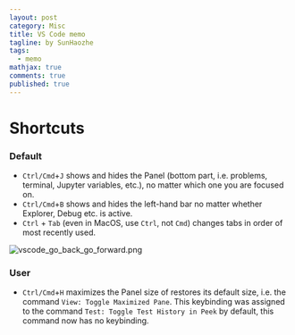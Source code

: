 ```yaml
---
layout: post
category: Misc     
title: VS Code memo  
tagline: by SunHaozhe
tags: 
  - memo
mathjax: true
comments: true
published: true
---
```



# Shortcuts

### Default

* `Ctrl/Cmd`+`J` shows and hides the Panel (bottom part, i.e. problems, terminal, Jupyter variables, etc.), no matter which one you are focused on. 
* `Ctrl/Cmd`+`B` shows and hides the left-hand bar no matter whether Explorer, Debug etc. is active.
* `Ctrl` + `Tab` (even in MacOS, use `Ctrl`, not `Cmd`) changes tabs in order of most recently used.


![vscode_go_back_go_forward.png](/blogs/assets/images/blog/vscode_go_back_go_forward.png)



### User

* `Ctrl/Cmd`+`H` maximizes the Panel size of restores its default size, i.e. the command `View: Toggle Maximized Pane`. This keybinding was assigned to the command `Test: Toggle Test History in Peek` by default, this command now has no keybinding.









